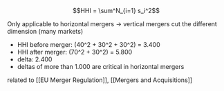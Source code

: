 
$$HHI = \sum^N_{i=1} s_i^2$$

Only applicable to horizontal mergers -> vertical mergers cut the different dimension (many markets)

- HHI before merger: (40^2 + 30^2 + 30^2) = 3.400
- HHI after merger: (70^2 + 30^2) = 5.800
- delta: 2.400 
- deltas of more than 1.000 are critical in horizontal mergers 

related to [[EU Merger Regulation]], [[Mergers and Acquisitions]]